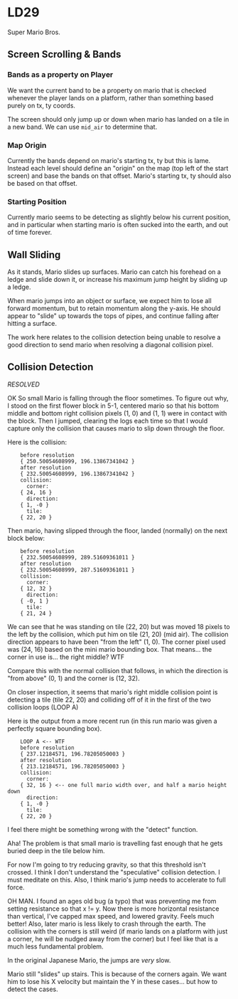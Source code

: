 LD29
====

Super Mario Bros.


Screen Scrolling & Bands
------------------------

### Bands as a property on Player

We want the current band to be a property on mario that is checked whenever the
player lands on a platform, rather than something based purely on tx, ty coords.

The screen should only jump up or down when mario has landed on a tile in a new
band. We can use `mid_air` to determine that.

### Map Origin

Currently the bands depend on mario's starting tx, ty but this is lame. Instead
each level should define an "origin" on the map (top left of the start screen)
and base the bands on that offset. Mario's starting tx, ty should also be based
on that offset.

### Starting Position

Currently mario seems to be detecting as slightly below his current position,
and in particular when starting mario is often sucked into the earth, and out
of time forever.

Wall Sliding
------------

As it stands, Mario slides up surfaces. Mario can catch his forehead on a ledge
and slide down it, or increase his maximum jump height by sliding up a ledge.

When mario jumps into an object or surface, we expect him to lose all forward
momentum, but to retain momentum along the y-axis. He should appear to "slide"
up towards the tops of pipes, and continue falling after hitting a surface.

The work here relates to the collision detection being unable to resolve a
good direction to send mario when resolving a diagonal collision pixel.

Collision Detection
-------------------

_RESOLVED_

OK So small Mario is falling through the floor sometimes. To figure out why,
I stood on the first flower block in 5-1, centered mario so that his bottom
middle and bottom right collision pixels (1, 0) and (1, 1) were in contact
with the block. Then I jumped, clearing the logs each time so that I would
capture only the collision that causes mario to slip down through the floor.

Here is the collision:

```
    before resolution
    { 250.50054608999, 196.13867341042 }
    after resolution
    { 232.50054608999, 196.13867341042 }
    collision:
      corner:
    { 24, 16 }
      direction:
    { 1, -0 }
      tile:
    { 22, 20 }
```

Then mario, having slipped through the floor, landed (normally)
on the next block below:

```
    before resolution
    { 232.50054608999, 289.51609361011 }
    after resolution
    { 232.50054608999, 287.51609361011 }
    collision:
      corner:
    { 12, 32 }
      direction:
    { -0, 1 }
      tile:
    { 21, 24 }
```

We can see that he was standing on tile (22, 20) but was moved 18 pixels
to the left by the collision, which put him on tile (21, 20) (mid air).
The collision direction appears to have been "from the left" (1, 0). The
corner pixel used was (24, 16) based on the mini mario bounding box. That
means... the corner in use is... the right middle? WTF

Compare this with the normal collision that follows, in which the direction
is "from above" (0, 1) and the corner is (12, 32).

On closer inspection, it seems that mario's right middle collision point
is detecting a tile (tile 22, 20) and colliding off of it in the first
of the two collision loops (LOOP A)

Here is the output from a more recent run (in this run mario was given a
perfectly square bounding box).

```
    LOOP A <-- WTF
    before resolution
    { 237.12184571, 196.78205050003 }
    after resolution
    { 213.12184571, 196.78205050003 }
    collision:
      corner:
    { 32, 16 } <-- one full mario width over, and half a mario height down
      direction:
    { 1, -0 }
      tile:
    { 22, 20 }
```

I feel there might be something wrong with the "detect" function.

Aha! The problem is that small mario is travelling fast enough that he
gets buried deep in the tile below him.

For now I'm going to try reducing gravity, so that this threshold isn't crossed. I think
I don't understand the "speculative" collision detection. I must meditate on this.
Also, I think mario's jump needs to accelerate to full force.

OH MAN. I found an ages old bug (a typo) that was preventing me from setting
resistance so that x != y. Now there is more horizontal resistance than vertical,
I've capped max speed, and lowered gravity. Feels much better! Also, later
mario is less likely to crash through the earth. The collision with the corners
is still weird (if mario lands on a platform with just a corner, he will be nudged
away from the corner) but I feel like that is a much less fundamental problem.

In the original Japanese Mario, the jumps are _very_ slow.

Mario still "slides" up stairs. This is because of the corners again. We want
him to lose his X velocity but maintain the Y in these cases... but how to detect
the cases.


